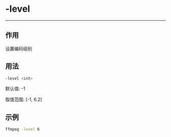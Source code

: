 # -level

---

## 作用

设置编码级别

## 用法

```bash
-level <int>
```

默认值: -1

取值范围: [-1, 6.2]

## 示例

```bash
ffmpeg -level 6
```
